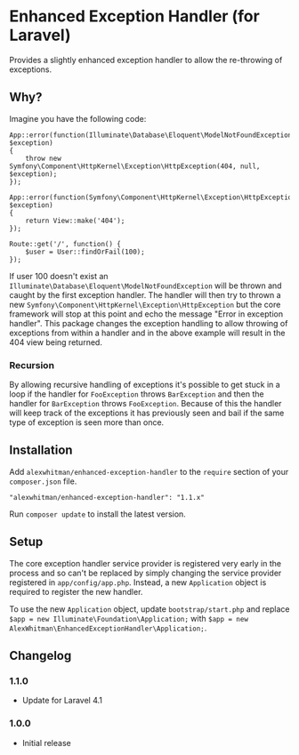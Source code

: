 # Enhanced Exception Handler (for Laravel)

Provides a slightly enhanced exception handler to allow the re-throwing of exceptions.

## Why?

Imagine you have the following code:

```
App::error(function(Illuminate\Database\Eloquent\ModelNotFoundException $exception)
{
	throw new Symfony\Component\HttpKernel\Exception\HttpException(404, null, $exception);
});

App::error(function(Symfony\Component\HttpKernel\Exception\HttpException $exception)
{
	return View::make('404');
});

Route::get('/', function() {
	$user = User::findOrFail(100);
});

```

If user 100 doesn't exist an `Illuminate\Database\Eloquent\ModelNotFoundException` will be thrown and caught by the first exception handler.
The handler will then try to thrown a new `Symfony\Component\HttpKernel\Exception\HttpException` but the core framework will stop at this point
and echo the message "Error in exception handler".  This package changes the exception handling to allow throwing of exceptions from within a handler
and in the above example will result in the 404 view being returned.

### Recursion

By allowing recursive handling of exceptions it's possible to get stuck in a loop if the handler for `FooException` throws `BarException` and then the
handler for `BarException` throws `FooException`.  Because of this the handler will keep track of the exceptions it has previously seen and bail if the
same type of exception is seen more than once.

## Installation

Add `alexwhitman/enhanced-exception-handler` to the `require` section of your `composer.json` file.

`"alexwhitman/enhanced-exception-handler": "1.1.x"`

Run `composer update` to install the latest version.

## Setup

The core exception handler service provider is registered very early in the process and so can't be replaced by simply changing the service provider
registered in `app/config/app.php`.  Instead, a new `Application` object is required to register the new handler.

To use the new `Application` object, update `bootstrap/start.php` and replace
`$app = new Illuminate\Foundation\Application;` with `$app = new AlexWhitman\EnhancedExceptionHandler\Application;`.

## Changelog

### 1.1.0

- Update for Laravel 4.1

### 1.0.0

- Initial release
